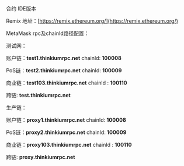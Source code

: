合约 IDE版本



Remix 地址：[https://remix.ethereum.org/](https://remix.ethereum.org/)



MetaMask rpc及chainId路径配置：



测试网：

账户链：**test1.thinkiumrpc.net**  chainId: **100008**

PoS链：**test2.thinkiumrpc.net**  chainId: **100009**

商业链：**test103.thinkiumrpc.net** chainId : **100110**

跨链:  **test.thinkiumrpc.net**



生产链：

账户链：**proxy1.thinkiumrpc.net**  chainId: **100008**

PoS链：**proxy2.thinkiumrpc.net**  chainId: **100009**

商业链：**proxy103.thinkiumrpc.net**  chainId : **100110**

跨链:  **proxy.thinkiumrpc.net**



